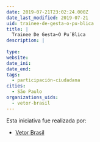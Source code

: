 ```yaml
---
date: 2019-07-21T23:02:24.000Z
date_last_modified: 2019-07-21
uid: trainee-de-gesta-o-pu-blica
title: |
  Trainee De Gesta~O Pu´Blica
description: |
  
type: 
website: 
date_ini: 
date_end: 
tags:
  - participación-ciudadana
cities: 
  - São Paulo
organizations_uids:
  - vetor-brasil
---
```


Esta iniciativa fue realizada por:

- [Vetor Brasil](/organizaciones/vetor-brasil)
